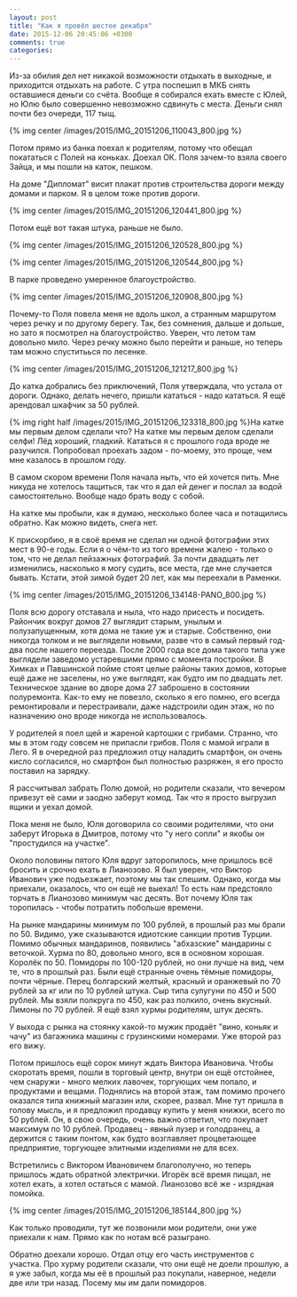 ```yaml
---
layout: post
title: "Как я провёл шестое декабря"
date: 2015-12-06 20:45:06 +0300
comments: true
categories: 
---
```

Из-за обилия дел нет никакой возможности отдыхать в выходные, и приходится отдыхать на работе. С утра поспешил в МКБ снять оставшиеся деньги со счёта. Вообще я собирался ехать вместе с Юлей, но Юлю было совершенно невозможно сдвинуть с места.  Деньги снял почти без очереди, 117 тыщ.

{% img center /images/2015/IMG_20151206_110043_800.jpg %}

Потом прямо из банка поехал к родителям, потому что обещал покататься с Полей на коньках. Доехал ОК. Поля зачем-то взяла своего Зайца, и мы пошли на каток, пешком.

На доме "Дипломат" висит плакат против строительства дороги между домами и парком. Я в целом тоже против дороги.

{% img center /images/2015/IMG_20151206_120441_800.jpg %}

Потом ещё вот такая штука, раньше не было.

{% img center /images/2015/IMG_20151206_120528_800.jpg %}

{% img center /images/2015/IMG_20151206_120544_800.jpg %}

В парке проведено умеренное благоустройство.

{% img center /images/2015/IMG_20151206_120908_800.jpg %}

Почему-то Поля повела меня не вдоль школ, а странным маршрутом через речку и по другому берегу. Так, без сомнения, дальше и дольше, но зато я посмотрел на благоустройство. Уверен, что летом там довольно мило. Через речку можно было перейти и раньше, но теперь там можно спуститьься по лесенке.

{% img center /images/2015/IMG_20151206_121217_800.jpg %}

До катка добрались без приключений, Поля утверждала, что устала от дороги. Однако, делать нечего, пришли кататься - надо кататься. Я ещё арендовал шкафчик за 50 рублей.

{% img right half /images/2015/IMG_20151206_123318_800.jpg %}На катке мы первым делом сделали что? На катке мы первым делом сделали селфи! Лёд хороший, гладкий. Кататься я с прошлого года вроде не разучился. Попробовал проехать задом - по-моему, это проще, чем мне казалось в прошлом году.

В самом скором времени Поля начала ныть, что ей хочется пить. Мне никуда не хотелось тащиться, так что я дал ей денег и послал за водой самостоятельно. Вообще надо брать воду с собой.

На катке мы пробыли, как я думаю, несколько более часа и потащились обратно. Как можно видеть, снега нет.

К прискорбию, я в своё время не сделал ни одной фотографии этих мест в 90-е годы. Если я о чём-то из того времени жалею - только о том, что не делал пейзажных фотографий. За почти двадцать лет изменились, насколько я могу судить, все места, где мне случается бывать. Кстати, этой зимой будет 20 лет, как мы переехали в Раменки.

{% img center /images/2015/IMG_20151206_134148-PANO_800.jpg %}

Поля всю дорогу отставала и ныла, что надо присесть и посидеть. Райончик вокруг домов 27 выглядит старым, унылым и полузапущенным, хотя дома не такие уж и старые. Собственно, они никогда толком и не выглядели новыми, разве что в самый первый год-два после нашего переезда. После 2000 года все дома такого типа уже выглядели заведомо устаревшими прямо с момента постройки. В Химках и Павшинской пойме стоят целые районы таких домов, которые ещё даже не заселены, но уже выглядят, как будто им по двадцать лет. Техническое здание во дворе дома 27 заброшено в состоянии полуремонта. Как-то ему не повезло, сколько я его помню, его всегда ремонтировали и перестраивали, даже надстроили один этаж, но по назначению оно вроде никогда не использовалось.

У родителей я поел щей и жареной картошки с грибами. Странно, что мы в этом году совсем не припасли грибов. Поля с мамой играли в Лего. Я в очередной раз предложил отцу наладить смартфон, он очень кисло согласился, но смартфон был полностью разряжен, я его просто поставил на зарядку. 

Я рассчитывал забрать Полю домой, но родители сказали, что вечером привезут её сами и заодно заберут комод. Так что я просто выгрузил ящики и уехал домой.

Пока меня не было, Юля договорила со своими родителями, что они заберут Игорька в Дмитров, потому что "у него сопли" и якобы он "простудился на участке".

Около половины пятого Юля вдруг заторопилось, мне пришлось всё бросить и срочно ехать в Лианозово. Я был уверен, что Виктор Иванович уже подъезжает, поэтому мы так спешим. Однако, когда мы приехали, оказалось, что он ещё не выехал! То есть нам предстояло торчать в Лианозово минимум час десять. Вот почему Юля так торопилась - чтобы потратить побольше времени.

На рынке мандарины минимум по 100 рублей, в прошлый раз мы брали по 50. Видимо, уже сказываются идиотские санкции против Турции. Помимо обычных мандаринов, появились "абхазские" мандарины с веточкой. Хурма по 80, довольно много, вся в основном хорошая. Королёк по 50. Помидоры по 100-120 рублей, но они лучше на вид, чем те, что в прошлый раз. Были ещё странные очень тёмные помидоры, почти чёрные. Перец болгарский желтый, красный и оранжевый по 70 рублей за кг или по 10 рублей штука. Сыр типа сулугуни по 450 и 500 рублей. Мы взяли полкруга по 450, как раз полкило, очень вкусный. Лимоны по 70 рублей. Я ещё взял хурмы родителям, штук десять.

У выхода с рынка на стоянку какой-то мужик продаёт "вино, коньяк и чачу" из багажника машины с грузинскими номерами. Уже второй раз его вижу.

Потом пришлось ещё сорок минут ждать Виктора Ивановича. Чтобы скоротать время, пошли в торговый центр, внутри он ещё отстойнее, чем снаружи - много мелких лавочек, торгующих чем попало, и продуктами и вещами. Поднялись на второй этаж, там помимо прочего оказался типа книжный магазин или, скорее, развал. Мне тут пришла в голову мысль, и я предложил продавцу купить у меня книжки, всего по 50 рублей. Он, в свою очередь, очень важно ответил, что покупает максимум по 10 рублей. Продавец - явный лузер и голодранец, а держится с таким понтом, как будто возглавляет процветающее предприятие, торгующее элитными изделиями не для всех.

Встретились с Виктором Ивановичем благополучно, но теперь пришлось ждать обратной электрички. Игорёк всё время пищал, не хотел ехать, а хотел остаться с мамой. Лианозово всё же - изрядная помойка.

{% img center /images/2015/IMG_20151206_185144_800.jpg %}
 
Как только проводили, тут же позвонили мои родители, они уже приехали к нам. Прямо как по нотам всё разыграно.

Обратно доехали хорошо. Отдал отцу его часть инструментов с участка. Про хурму родители сказали, что они ещё не доели прошлую, а я уже забыл, когда мы её в прошлый раз покупали, наверное, недели две или три назад. Посему мы им дали помидоров.